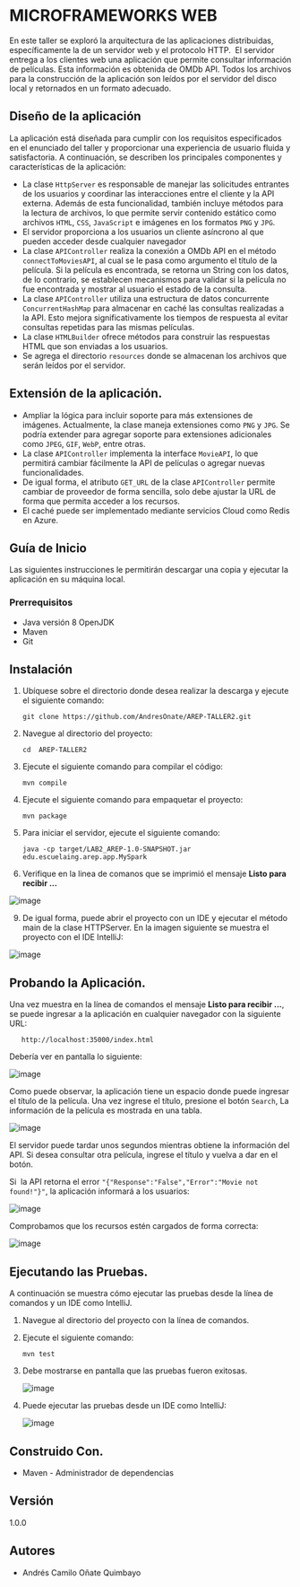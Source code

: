 # MICROFRAMEWORKS WEB

En este taller se exploró la arquitectura de las aplicaciones distribuidas, específicamente la de un servidor web y el protocolo HTTP.   El servidor entrega a los clientes web una aplicación que  permite consultar información de películas. Esta información es obtenida de OMDb API. Todos los archivos para la construcción de la aplicación son leídos por el servidor del disco local y retornados en un formato adecuado.

## Diseño de la aplicación

La aplicación está diseñada para cumplir con los requisitos especificados en el enunciado del taller y proporcionar una experiencia de usuario fluida y satisfactoria. A continuación, se describen los principales componentes y características de la aplicación:

- La clase `HttpServer` es responsable de manejar las solicitudes entrantes de los usuarios y coordinar las interacciones entre el cliente y la API externa. Además de esta funcionalidad, también incluye métodos para la lectura de archivos, lo que permite servir contenido estático como archivos `HTML`, `CSS`, `JavaScript` e imágenes en los formatos `PNG` y `JPG`.
- El servidor proporciona a los usuarios un cliente asíncrono al que pueden acceder desde cualquier navegador
- La clase `APIController` realiza la conexión a OMDb API en el método `connectToMoviesAPI`, al cual se le pasa como argumento el título de la película. Si la película es encontrada, se retorna un String con los datos, de lo contrario, se establecen mecanismos para validar si la película no fue encontrada y mostrar al usuario el estado de la consulta.
- La clase `APIController` utiliza una estructura de datos concurrente `ConcurrentHashMap` para almacenar en caché las consultas realizadas a la API. Esto mejora significativamente los tiempos de respuesta al evitar consultas repetidas para las mismas películas.
- La clase `HTMLBuilder` ofrece métodos para construir las respuestas HTML que son enviadas a los usuarios.
- Se agrega el directorio `resources` donde se almacenan los archivos que serán leídos por el servidor.


## Extensión de la aplicación.

-   Ampliar la lógica para incluir soporte para más extensiones de imágenes. Actualmente, la clase maneja extensiones como `PNG` y `JPG`. Se podría extender para agregar soporte para extensiones adicionales como `JPEG`, `GIF`, `WebP`, entre otras.
-  La clase `APIController` implementa la interface `MovieAPI`,  lo que permitirá cambiar fácilmente la API de películas o agregar nuevas funcionalidades.
-  De igual forma, el atributo `GET_URL` de la clase `APIController` permite cambiar de proveedor de forma sencilla, solo debe ajustar la URL de forma que permita acceder a los recursos.
-  El caché puede ser implementado mediante servicios Cloud como Redis en Azure.


## Guía de Inicio

Las siguientes instrucciones le permitirán descargar una copia y ejecutar la aplicación en su máquina local.

### Prerrequisitos

- Java versión 8 OpenJDK
- Maven
- Git

## Instalación 

1. Ubíquese sobre el directorio donde desea realizar la descarga y ejecute el siguiente comando:
   
     ``` git clone https://github.com/AndresOnate/AREP-TALLER2.git ```

2. Navegue al directorio del proyecto:
   
      ``` cd  AREP-TALLER2 ```

3. Ejecute el siguiente comando para compilar el código:

      ``` mvn compile ```

5.  Ejecute el siguiente comando para empaquetar el proyecto:
   
      ``` mvn package ``` 

6. Para iniciar el servidor, ejecute el siguiente comando:

    ``` java -cp target/LAB2_AREP-1.0-SNAPSHOT.jar edu.escuelaing.arep.app.MySpark ```

7. Verifique en la linea de comanos que se imprimió el mensaje **Listo para recibir ...**
   
![image](https://github.com/AndresOnate/AREP-TALLER2/assets/63562181/9481e3f9-ce23-4280-912d-65c9fe3bcb8f)


9. De igual forma, puede abrir el proyecto con un IDE y ejecutar el método main de la clase HTTPServer. En la imagen siguiente se muestra el proyecto con el IDE IntelliJ:

![image](https://github.com/AndresOnate/AREP-TALLER2/assets/63562181/28b63961-3560-415c-8081-9a6c04f2a8eb)


## Probando la Aplicación.  

Una vez muestra en la línea de comandos el mensaje **Listo para recibir ...**, se puede ingresar a la aplicación en cualquier navegador con la siguiente URL:

       http://localhost:35000/index.html

Debería ver en pantalla lo siguiente:

![image](https://github.com/AndresOnate/AREP-TALLER2/assets/63562181/4eeed7ea-295a-438f-9a53-f0a2d9951462)


Como puede observar, la aplicación tiene un espacio donde puede ingresar el título de la película. Una vez ingrese el título, presione el botón `Search`, 
La información de la película es mostrada en una tabla.

![image](https://github.com/AndresOnate/AREP-TALLER2/assets/63562181/0e1ae431-d25d-4e03-8937-f0dceb70dee4)


El servidor puede tardar unos segundos mientras obtiene la información del API.  Si desea consultar otra película, ingrese el título y vuelva a dar en el botón. 

Si  la API retorna el error `"{"Response":"False","Error":"Movie not found!"}"`, la aplicación informará a los usuarios:

![image](https://github.com/AndresOnate/AREP-TALLER2/assets/63562181/2c9a2b8c-01e5-4c1f-9c37-dccfccdd107c)

Comprobamos que los recursos estén cargados de forma correcta:

![image](https://github.com/AndresOnate/AREP-TALLER2/assets/63562181/3ee741b9-f24f-401d-abac-3e99b144a06d)


## Ejecutando las Pruebas.  

A continuación se muestra cómo ejecutar las pruebas desde la línea de comandos y un IDE como IntelliJ.

1. Navegue al directorio del proyecto con la línea de comandos.
2. Ejecute el siguiente comando:
   
   ``` mvn test ```
3. Debe mostrarse en pantalla que las pruebas fueron exitosas.

   ![image](https://github.com/AndresOnate/AREP-TALLER2/assets/63562181/a14eef59-15ba-4f74-a8ea-c0749929d6d0)


4. Puede ejecutar las pruebas desde un IDE como IntelliJ:

   ![image](https://github.com/AndresOnate/AREP-TALLER2/assets/63562181/ea3026d1-8d5f-47cf-a576-8fd0cb495d58)


## Construido Con. 

- Maven - Administrador de dependencias

## Versión

1.0.0

## Autores

- Andrés Camilo Oñate Quimbayo

